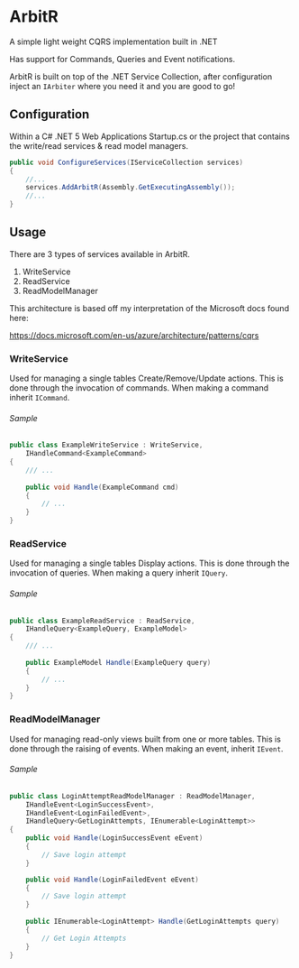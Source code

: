 # ArbitR
A simple light weight CQRS implementation built in .NET

Has support for Commands, Queries and Event notifications.

ArbitR is built on top of the .NET Service Collection, after configuration inject an `IArbiter` where you need it and you are good to go!

## Configuration
Within a C# .NET 5 Web Applications Startup.cs or the project that contains the write/read services & read model managers.
```c#
public void ConfigureServices(IServiceCollection services)
{
    //...
    services.AddArbitR(Assembly.GetExecutingAssembly());
    //...
}
```

## Usage
There are 3 types of services available in ArbitR.
1. WriteService
2. ReadService
3. ReadModelManager

This architecture is based off my interpretation of the Microsoft docs found here: 

https://docs.microsoft.com/en-us/azure/architecture/patterns/cqrs

### WriteService
Used for managing a single tables Create/Remove/Update actions. This is done through the invocation of commands. When making a command inherit `ICommand`.

###### Sample
```c#
public class ExampleWriteService : WriteService,
    IHandleCommand<ExampleCommand>
{
    /// ...
    
    public void Handle(ExampleCommand cmd)
    {
        // ...
    }
}
```

### ReadService
Used for managing a single tables Display actions. This is done through the invocation of queries. When making a query inherit `IQuery`.

###### Sample
```c#
public class ExampleReadService : ReadService,
    IHandleQuery<ExampleQuery, ExampleModel>
{
    /// ...
    
    public ExampleModel Handle(ExampleQuery query)
    {
        // ...
    }
}
```

### ReadModelManager
Used for managing read-only views built from one or more tables. This is done through the raising of events. When making an event, inherit `IEvent`.

###### Sample
```c#
public class LoginAttemptReadModelManager : ReadModelManager,
    IHandleEvent<LoginSuccessEvent>,
    IHandleEvent<LoginFailedEvent>,
    IHandleQuery<GetLoginAttempts, IEnumerable<LoginAttempt>>
{
    public void Handle(LoginSuccessEvent eEvent)
    {
        // Save login attempt
    }

    public void Handle(LoginFailedEvent eEvent)
    {
        // Save login attempt
    }
    
    public IEnumerable<LoginAttempt> Handle(GetLoginAttempts query)
    {
        // Get Login Attempts
    }
}
```